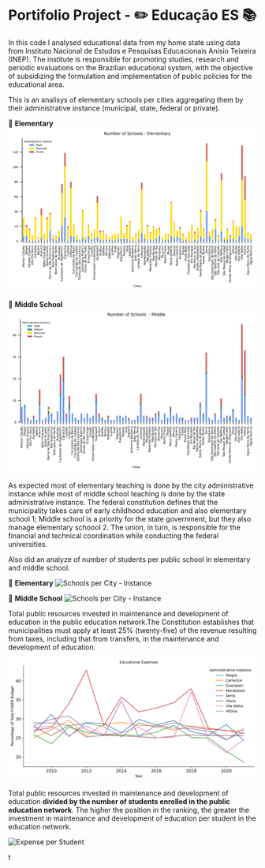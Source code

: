 # Portifolio Project - :pencil2: Educação ES :books:

In this code I analysed educational data from my home state using data from Instituto Nacional de Estudos e Pesquisas Educacionais Anísio Teixeira (INEP). The institute is responsible for promoting studies, research and periodic evaluations on the Brazilian educational system, with the objective of subsidizing the formulation and implementation of public policies for the educational area.

This is an analisys of elementary schools per cities aggregating them by their administrative instance (municipal, state, federal or private).

:school_satchel: **Elementary**
![Schools per City - Instance](output/images/type_school_city_fundamental.png)

:memo: **Middle School**
![Schools per City - Instance](output/images/type_school_city_medio.png)

As expected most of elementary teaching is done by the city administrative instance while most of middle school teaching is done by the state administrative instance. The federal constitution defines that the municipality takes care of early childhood education and also elementary school 1; Middle school is a priority for the state government, but they also manage elementary schoool 2. The union, in turn, is responsible for the financial and technical coordination while conducting the federal universities.

Also did an analyze of number of students per public school in elementary and middle school.

:school_satchel: **Elementary**
![Schools per City - Instance](output/images/ratio_student_per_school_fund.png)

:memo: **Middle School**
![Schools per City - Instance](output/images/ratio_student_per_school_medio.png)

Total public resources invested in maintenance and development of education in the public education network.The Constitution establishes that municipalities must apply at least 25% (twenty-five) of the revenue resulting from taxes, including that from transfers, in the maintenance and development of education.

![Expenses per City Relative to FUNDEB](output/images/despesas_educacionais.png)

Total public resources invested in maintenance and development of education **divided by the number of students enrolled in the public education network**. The higher the position in the ranking, the greater the investment in maintenance and development of education per student in the education network.

![Expense per Student](output/images/expernses_per_student_per_city.png)

t

